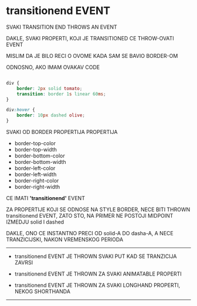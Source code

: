 # transitionend EVENT

SVAKI TRANSITION END THROWS AN EVENT

DAKLE, SVAKI PROPERTI, KOJI JE TRANSITIONED CE THROW-OVATI EVENT

MISLIM DA JE BILO RECI O OVOME KADA SAM SE BAVIO BORDER-OM

ODNOSNO, AKO IMAM OVAKAV CODE

```CSS

div {
    border: 2px solid tomato;
    transition: border 1s linear 60ms;
}

div:hover {
    border: 10px dashed olive;
}

```

SVAKI OD BORDER PROPERTIJA PROPERTIJA

- border-top-color
- border-top-width
- border-bottom-color
- border-bottom-width
- border-left-color
- border-left-width
- border-right-color
- border-right-width

CE IMATI **'transitionend'** EVENT

ZA PROPERTIJE KOJI SE ODNOSE NA STYLE BORDER, NECE BITI THROWN transitionend EVENT, ZATO STO, NA PRIMER NE POSTOJI MIDPOINT IZMEDJU solid I dashed

DAKLE, ONO CE INSTANTNO PRECI OD solid-A DO dasha-A, A NECE TRANZICIJSKI, NAKON VREMENSKOG PERIODA

****

- transitionend EVENT JE THROWN SVAKI PUT KAD SE TRANZICIJA ZAVRSI

- transitionend EVENT JE THROWN ZA SVAKI ANIMATABLE PROPERTI

- transitionend EVENT JE THROWN ZA SVAKI LONGHAND PROPERTI, NEKOG SHORTHANDA

****
